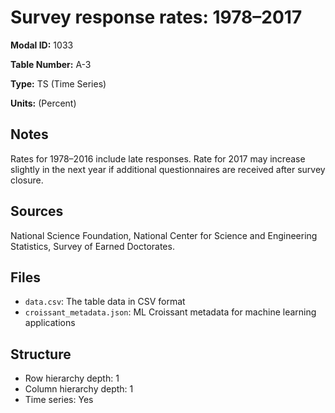 # Survey response rates: 1978&#8211;2017

**Modal ID:** 1033

**Table Number:** A-3

**Type:** TS (Time Series)

**Units:** (Percent)

## Notes

Rates for 1978–2016 include late responses. Rate for 2017 may increase slightly in the next year if additional questionnaires are received after survey closure.

## Sources

National Science Foundation, National Center for Science and Engineering Statistics, Survey of Earned Doctorates.

## Files

- `data.csv`: The table data in CSV format
- `croissant_metadata.json`: ML Croissant metadata for machine learning applications

## Structure

- Row hierarchy depth: 1
- Column hierarchy depth: 1
- Time series: Yes
